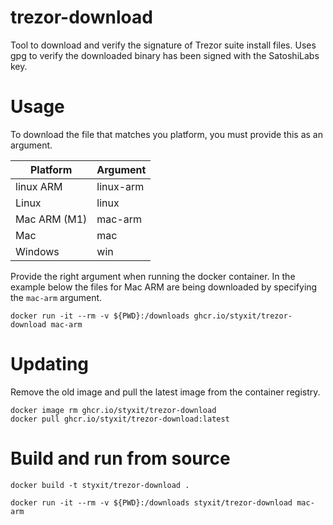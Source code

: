 # trezor-download
Tool to download and verify the signature of Trezor suite install files. Uses gpg to verify the downloaded binary has been signed with the SatoshiLabs key.

# Usage
To download the file that matches you platform, you must provide this as an argument.

| Platform     | Argument  |
| ------------ | --------- |
| linux ARM    | linux-arm |
| Linux        | linux     |
| Mac ARM (M1) | mac-arm   |
| Mac          | mac       |
| Windows      | win       |

Provide the right argument when running the docker container. In the example below the files for Mac ARM are being downloaded by specifying the `mac-arm` argument.

```
docker run -it --rm -v ${PWD}:/downloads ghcr.io/styxit/trezor-download mac-arm
```

# Updating
Remove the old image and pull the latest image from the container registry.

```
docker image rm ghcr.io/styxit/trezor-download
docker pull ghcr.io/styxit/trezor-download:latest
```

# Build and run from source
```
docker build -t styxit/trezor-download .

docker run -it --rm -v ${PWD}:/downloads styxit/trezor-download mac-arm
```
